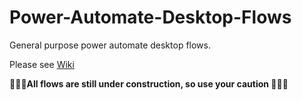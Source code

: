 # Power-Automate-Desktop-Flows
General purpose power automate desktop flows.

Please see [Wiki](https://github.com/essexenergy/Power-Automate-Desktop-Flows/wiki)

**🚨🚨🚨All flows are still under construction, so use your caution 🚨🚨🚨**
